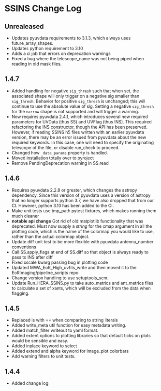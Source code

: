 # SSINS Change Log

## Unrealeased
- Updates pyuvdata requirements to 3.1.3, which always uses future_array_shapes.
- Updates python requirement to 3.10
- Adds a ci job that errors on deprecation warnings
- Fixed a bug where the telescope_name was not being piped when reading in old mask files.

## 1.4.7
- Added handling for negative `sig_thresh` such that when set, the associated shape will only trigger
on a negative sig smaller than `sig_thresh`. Behavior for positive `sig_thresh` is unchanged;
this will continue to use the absolute value of sig. Setting a negative `sig_thresh` for the
`narrow` shape is not supported and will trigger a warning.
- Now requires pyuvdata 2.4.1, which introduces several new required parameters for 
UVData (thus SS) and UVFlag (thus INS). This required refactoring the INS constructor,
though the API has been preserved. However, if reading SSINS h5 files written with an earlier 
pyuvdata version, there may be an error issued from pyuvdata about the new required keywords.
In this case, one will need to specify the originating telescope of the file, or disable run_check to proceed.
- Changed how `_data_params` property is handled.
- Moved installation totally over to pyroject
- Remove PendingDeprecation warning in SS.read



## 1.4.6
- Requires pyuvdata 2.2.8 or greater, which changes the astropy dependency. Since
this version of pyuvdata uses a version of astropy that no longer supports python 3.7,
we have also dropped that from our CI. However, python 3.10 has been added to the CI.
- Make unit tests use tmp_path pytest fixtures, which makes running them much cleaner
- **notable api change** Got rid of old matplotlib functionality that was deprecated.
Must now supply a _string_ for the cmap argument in all the plotting code,
which is the name of the colormap you would like to use, rather than the actual colormap object.
- Update diff unit test to be more flexible with pyuvdata antenna_number conventions
- Call SS.apply_flags at end of SS.diff so that object is always ready to pass
to INS after diff
- Fixed xscale kwarg passing bug in plotting code
- Updated MWA_EoR_High_uvfits_write and then moved it to the EoRImaging/pipeline_scripts repo
- Change version handling to use setuptools_scm.
- Update Run_HERA_SSINS.py to take auto_metrics and ant_metrics files to calculate
a set of xants, which will be excluded from the data when flagging.


## 1.4.5
- Replaced is with == when comparing to string literals
- Added write_meta util function for easy metadata writing.
- Added match_filter writeout to yaml format.
- Added extent options to plotting libraries so that default ticks on plots would
  be sensible and easy.
- Added inplace keyword to select
- Added extend and alpha keyword for image_plot colorbars
- Add warning filters to unit tests.

## 1.4.4

- Added change log
